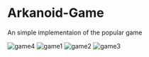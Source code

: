# Arkanoid-Game
An simple implementaion of the popular game


![game4](https://user-images.githubusercontent.com/59335973/88106867-da927200-cbae-11ea-8796-6c18fbc3904f.png)
![game1](https://user-images.githubusercontent.com/59335973/88106870-dbc39f00-cbae-11ea-9862-f630887b36c4.png)
![game2](https://user-images.githubusercontent.com/59335973/88106874-dc5c3580-cbae-11ea-8e6b-547280f538a5.png)
![game3](https://user-images.githubusercontent.com/59335973/88106876-dc5c3580-cbae-11ea-8508-383788093702.png)
